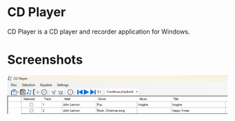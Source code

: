 # CD Player
 CD Player is a CD player and recorder application for Windows.
# Screenshots
<img src="/Screenshots/Screenshot1.png" alt="Screenshot1">